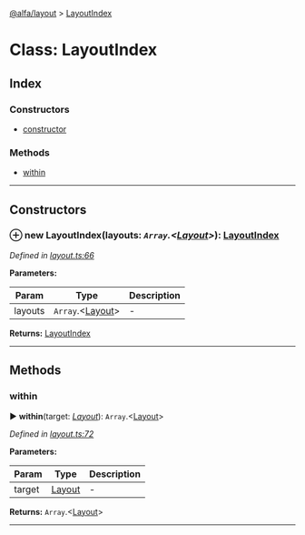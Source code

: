 [@alfa/layout](../README.md) > [LayoutIndex](../classes/layoutindex.md)

# Class: LayoutIndex

## Index

### Constructors

* [constructor](layoutindex.md#constructor)

### Methods

* [within](layoutindex.md#within)

---

## Constructors

<a id="constructor"></a>

### ⊕ **new LayoutIndex**(layouts: _`Array`.<[Layout](../interfaces/layout.md)>_): [LayoutIndex](layoutindex.md)

_Defined in [layout.ts:66](https://github.com/Siteimprove/alfa/blob/master/packages/layout/src/layout.ts#L66)_

**Parameters:**

| Param   | Type                                        | Description |
| ------- | ------------------------------------------- | ----------- |
| layouts | `Array`.<[Layout](../interfaces/layout.md)> | -           |

**Returns:** [LayoutIndex](layoutindex.md)

---

## Methods

<a id="within"></a>

### within

► **within**(target: _[Layout](../interfaces/layout.md)_): `Array`.<[Layout](../interfaces/layout.md)>

_Defined in [layout.ts:72](https://github.com/Siteimprove/alfa/blob/master/packages/layout/src/layout.ts#L72)_

**Parameters:**

| Param  | Type                              | Description |
| ------ | --------------------------------- | ----------- |
| target | [Layout](../interfaces/layout.md) | -           |

**Returns:** `Array`.<[Layout](../interfaces/layout.md)>

---
